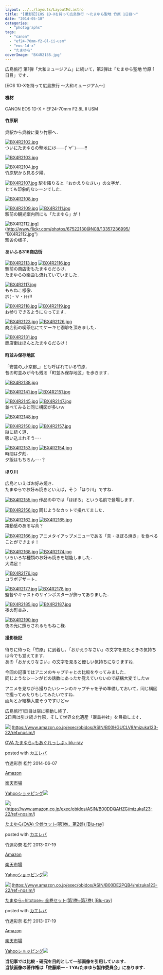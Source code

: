 ```yaml
---
layout: ../../layouts/LayoutMd.astro
title: "[撮影記]EOS 1D-Xを持って広島旅行 ～たまゆら聖地 竹原 1日目～"
date: "2014-05-10"
categories: 
  - "photographs"
tags: 
  - "canon"
  - "ef24-70mm-f2-8l-ii-usm"
  - "eos-1d-x"
  - "たまゆら"
coverImage: "BX4R2155.jpg"
---
```


広島旅行 第1弾「大和ミュージアム」に続いて，第2弾は「たまゆら聖地 竹原 1日目」です．

[EOS 1D-Xを持って広島旅行 ～大和ミュージアム～]

#### 機材

CANON EOS 1D-X + EF24-70mm F2.8L II USM

#### 竹原駅

呉駅から呉線に乗り竹原へ．

[![BX4R2102.jpg](/archive/images/13357176235_ee3c8275d4_b.jpg)](http://www.flickr.com/photos/67522130@N08/13357176235/ "BX4R2102.jpg")  
ついにたまゆらの聖地にｷﾀ――(ﾟ∀ﾟ)――!!

[![BX4R2103.jpg](/archive/images/13357569114_5d8d45e15d_b.jpg)](http://www.flickr.com/photos/67522130@N08/13357569114/ "BX4R2103.jpg")

[![BX4R2104.jpg](/archive/images/13357349273_fb7963bf83_b.jpg)](http://www.flickr.com/photos/67522130@N08/13357349273/ "BX4R2104.jpg")  
竹原駅から見る夕陽．

[![BX4R2107.jpg](/archive/images/13357586984_2bf6e23366_b.jpg)](http://www.flickr.com/photos/67522130@N08/13357586984/ "BX4R2107.jpg")
駅を降りると「おかえりなさい」の文字が．  
とても印象的なシーンでした．

[![BX4R2108.jpg](/archive/images/13357373743_4bbe06d185_b.jpg)](http://www.flickr.com/photos/67522130@N08/13357373743/ "BX4R2108.jpg")

[![BX4R2109.jpg](/archive/images/13357217395_4e34e40af0_b.jpg)](http://www.flickr.com/photos/67522130@N08/13357217395/ "BX4R2109.jpg")
[![BX4R2111.jpg](/archive/images/13357228925_3bf7fd6743_b.jpg)](http://www.flickr.com/photos/67522130@N08/13357228925/ "BX4R2111.jpg")  
駅前の観光案内所にも「たまゆら」が！

![BX4R2112.jpg](/archive/images/13357236995_a494ec7b7b_b.jpg)](http://www.flickr.com/photos/67522130@N08/13357236995/ "BX4R2112.jpg")  
駅舎の様子．

#### あいふる316商店街

[![BX4R2113.jpg](/archive/images/13357249265_7982031476_b.jpg)](http://www.flickr.com/photos/67522130@N08/13357249265/ "BX4R2113.jpg")
[![BX4R2116.jpg](/archive/images/13357655544_7e6a9ce966_b.jpg)](http://www.flickr.com/photos/67522130@N08/13357655544/ "BX4R2116.jpg")  
駅前の商店街もたまゆらだらけ．  
たまゆらの楽曲も流れていていました．

[![BX4R2117.jpg](/archive/images/13357273815_9f53e28b8f_b.jpg)](http://www.flickr.com/photos/67522130@N08/13357273815/ "BX4R2117.jpg")  
ももねこ様像．  
ｶﾜ(・∀・)ｲｲ!!

[![BX4R2118.jpg](/archive/images/13357672254_d011ca4fe7_b.jpg)](http://www.flickr.com/photos/67522130@N08/13357672254/ "BX4R2118.jpg")
[![BX4R2119.jpg](/archive/images/13357290415_722379b2da_b.jpg)](http://www.flickr.com/photos/67522130@N08/13357290415/ "BX4R2119.jpg")  
お参りできるようになってます．

[![BX4R2123.jpg](/archive/images/13357691664_26eef029d1_b.jpg)](http://www.flickr.com/photos/67522130@N08/13357691664/ "BX4R2123.jpg")
[![BX4R2126.jpg](/archive/images/13357477843_884cb7ac40_b.jpg)](http://www.flickr.com/photos/67522130@N08/13357477843/ "BX4R2126.jpg")  
商店街の喫茶店にてケーキと珈琲を頂きました．

[![BX4R2131.jpg](/archive/images/13357708744_76982f2b8c_b.jpg)](http://www.flickr.com/photos/67522130@N08/13357708744/ "BX4R2131.jpg")  
商店街はほんとたまゆらだらけ！

#### 町並み保存地区

「安芸の_小京都_」とも呼ばれている竹原．  
昔の町並みが今も残る「町並み保存地区」を歩きます．

[![BX4R2138.jpg](/archive/images/13357715284_59bbb0f860_b.jpg)](http://www.flickr.com/photos/67522130@N08/13357715284/ "BX4R2138.jpg")

[![BX4R2141.jpg](/archive/images/13357727954_c0a34c3ea9_b.jpg)](http://www.flickr.com/photos/67522130@N08/13357727954/ "BX4R2141.jpg")
[![BX4R2151.jpg](/archive/images/13357799874_95a103e4ca_b.jpg)](http://www.flickr.com/photos/67522130@N08/13357799874/ "BX4R2151.jpg")

[![BX4R2145.jpg](/archive/images/13357370415_275ff4cdae_b.jpg)](http://www.flickr.com/photos/67522130@N08/13357370415/ "BX4R2145.jpg")
[![BX4R2147.jpg](/archive/images/13357380915_63dd603008_b.jpg)](http://www.flickr.com/photos/67522130@N08/13357380915/ "BX4R2147.jpg")  
並べてみると同じ構図が多いｗ

[![BX4R2148.jpg](/archive/images/13357774774_2ed5661f38_b.jpg)](http://www.flickr.com/photos/67522130@N08/13357774774/ "BX4R2148.jpg")

[![BX4R2150.jpg](/archive/images/13357791944_0f0ab3739e_b.jpg)](http://www.flickr.com/photos/67522130@N08/13357791944/ "BX4R2150.jpg")
[![BX4R2157.jpg](/archive/images/13357630483_beca994142_b.jpg)](http://www.flickr.com/photos/67522130@N08/13357630483/ "BX4R2157.jpg")  
縦に続く道．  
吸い込まれそう･･･

[![BX4R2153.jpg](/archive/images/13357586483_a1f2a20a0e_b.jpg)](http://www.flickr.com/photos/67522130@N08/13357586483/ "BX4R2153.jpg")
[![BX4R2154.jpg](/archive/images/13357822284_72f7517423_b.jpg)](http://www.flickr.com/photos/67522130@N08/13357822284/ "BX4R2154.jpg")  
時間は夕刻．  
夕飯はもちろん･･･？

#### ほり川

広島といえばお好み焼き．  
たまゆらでお好み焼きといえば，そう「ほり川」ですね．

[![BX4R2155.jpg](/archive/images/13357835654_a1727cf798_b.jpg)](http://www.flickr.com/photos/67522130@N08/13357835654/ "BX4R2155.jpg")
作品の中では「ほぼろ」という名前で登場します．

[![BX4R2156.jpg](/archive/images/13357460055_5458e59429_b.jpg)](http://www.flickr.com/photos/67522130@N08/13357460055/ "BX4R2156.jpg")
同じようなカットで撮れてました．

[![BX4R2162.jpg](/archive/images/13357879094_129cb707c0_b.jpg)](http://www.flickr.com/photos/67522130@N08/13357879094/ "BX4R2162.jpg")
[![BX4R2165.jpg](/archive/images/13357664233_5bd6c4ae91_b.jpg)](http://www.flickr.com/photos/67522130@N08/13357664233/ "BX4R2165.jpg")  
躍動感のある写真？

[![BX4R2166.jpg](/archive/images/13357899304_85effab578_b.jpg)](http://www.flickr.com/photos/67522130@N08/13357899304/ "BX4R2166.jpg")
アニメタイアップメニューである「真・ほぼろ焼き」を食べることができます！

[![BX4R2168.jpg](/archive/images/13357682003_e98d7cbbd6_b.jpg)](http://www.flickr.com/photos/67522130@N08/13357682003/ "BX4R2168.jpg")
[![BX4R2174.jpg](/archive/images/13357935594_e96a3288ea_b.jpg)](http://www.flickr.com/photos/67522130@N08/13357935594/ "BX4R2174.jpg")  
いろいろな種類のお好み焼きを堪能しました．  
大満足！

[![BX4R2176.jpg](/archive/images/13357726173_2998b0eab1_b.jpg)](http://www.flickr.com/photos/67522130@N08/13357726173/ "BX4R2176.jpg")  
コラボデザート．

[![BX4R2177.jpg](/archive/images/13357737863_9cbb362b5a_b.jpg)](http://www.flickr.com/photos/67522130@N08/13357737863/ "BX4R2177.jpg")
[![BX4R2178.jpg](/archive/images/13357750163_b8b4997335_b.jpg)](http://www.flickr.com/photos/67522130@N08/13357750163/ "BX4R2178.jpg")  
監督やキャストのサインポスターが飾ってありました．

[![BX4R2185.jpg](/archive/images/13357616485_3699d2ffb3_b.jpg)](http://www.flickr.com/photos/67522130@N08/13357616485/ "BX4R2185.jpg")
[![BX4R2187.jpg](/archive/images/13358009484_4ce50bf720_b.jpg)](http://www.flickr.com/photos/67522130@N08/13358009484/ "BX4R2187.jpg")  
夜の町並み．

[![BX4R2190.jpg](/archive/images/13357801163_68934fa843_b.jpg)](http://www.flickr.com/photos/67522130@N08/13357801163/ "BX4R2190.jpg")  
夜の光に照らされるももねこ様．

#### 撮影後記

待ちに待った「竹原」に到着し，「おかえりなさい」の文字を見たときの気持ちは今でも覚えてます．  
あの「おかえりなさい」の文字を見ると優しい気持ちになりますね．

今回の記事ではアニメのキャプチャとの比較をやってみました．  
同じようなシーンがどの話数にあったか覚えていないので結構大変でしたｗ

アニメを見ながら撮りたいシーンのキャプチャを予め準備しておいて，同じ構図で撮ってみたりもしてみたいですね．  
画角とか結構大変そうですけどｗ

広島旅行1日目は宿に移動し終了．  
2日目は引き続き竹原，そして世界文化遺産「厳島神社」を目指します．

![](/archive/images/51QH8j0xALL._SL160_.jpg)](https://www.amazon.co.jp/exec/obidos/ASIN/B00HGUCLV8/mizuka123-22/ref=nosim/)

[OVA たまゆら~もあぐれっしぶ~ blu-ray](https://www.amazon.co.jp/exec/obidos/ASIN/B00HGUCLV8/mizuka123-22/ref=nosim/)

posted with [カエレバ](http://kaereba.com)

竹達彩奈 松竹 2014-06-07

[Amazon](http://www.amazon.co.jp/gp/search?keywords=%82%A0%82%AE%82%EA&__mk_ja_JP=%83J%83%5E%83J%83i&tag=mizuka123-22 "アマゾン")

[楽天市場](http://hb.afl.rakuten.co.jp/hgc/032b53ee.4b34c5ee.0f4a541e.f440145e/?pc=http%3A%2F%2Fsearch.rakuten.co.jp%2Fsearch%2Fmall%2F%25E3%2581%2582%25E3%2581%2590%25E3%2582%258C%2F-%2Ff.1-p.1-s.1-sf.0-st.A-v.2%3Fx%3D0%26scid%3Daf_ich_link_urltxt%26m%3Dhttp%3A%2F%2Fm.rakuten.co.jp%2F "楽天市場")

[Yahooショッピング![](//ad.jp.ap.valuecommerce.com/servlet/gifbanner?sid=3066752&pid=881990642)](//ck.jp.ap.valuecommerce.com/servlet/referral?sid=3066752&pid=881990642&vc_url=http%3A%2F%2Fshopping.search.yahoo.co.jp%2Fsearch%3FuIv%3Don%26ei%3DUTF-8%26tab_ex%3Dcommerce%26slider%3D0%26va%3D%25E3%2581%2582%25E3%2581%2590%25E3%2582%258C "Yahooショッピング")

![](/archive/images/51EJKHr11XL._SL160_.jpg)](https://www.amazon.co.jp/exec/obidos/ASIN/B00DDQAHZG/mizuka123-22/ref=nosim/)

[たまゆら(OVA) 全巻セット(第1巻、第2巻) \[Blu-ray\]](https://www.amazon.co.jp/exec/obidos/ASIN/B00DDQAHZG/mizuka123-22/ref=nosim/)

posted with [カエレバ](http://kaereba.com)

竹達彩奈 松竹 2013-07-19

[Amazon](http://www.amazon.co.jp/gp/search?keywords=%91S%8A%AA%83Z%83b%83g%20Blu-ray&__mk_ja_JP=%83J%83%5E%83J%83i&tag=mizuka123-22 "アマゾン")

[楽天市場](http://hb.afl.rakuten.co.jp/hgc/032b53ee.4b34c5ee.0f4a541e.f440145e/?pc=http%3A%2F%2Fsearch.rakuten.co.jp%2Fsearch%2Fmall%2F%25E5%2585%25A8%25E5%25B7%25BB%25E3%2582%25BB%25E3%2583%2583%25E3%2583%2588%2520Blu-ray%2F-%2Ff.1-p.1-s.1-sf.0-st.A-v.2%3Fx%3D0%26scid%3Daf_ich_link_urltxt%26m%3Dhttp%3A%2F%2Fm.rakuten.co.jp%2F "楽天市場")

[Yahooショッピング![](//ad.jp.ap.valuecommerce.com/servlet/gifbanner?sid=3066752&pid=881990642)](//ck.jp.ap.valuecommerce.com/servlet/referral?sid=3066752&pid=881990642&vc_url=http%3A%2F%2Fshopping.search.yahoo.co.jp%2Fsearch%3FuIv%3Don%26ei%3DUTF-8%26tab_ex%3Dcommerce%26slider%3D0%26va%3D%25E5%2585%25A8%25E5%25B7%25BB%25E3%2582%25BB%25E3%2583%2583%25E3%2583%2588%2520Blu-ray "Yahooショッピング")

![](/archive/images/51PyCIMmnnL._SL160_.jpg)](https://www.amazon.co.jp/exec/obidos/ASIN/B00DE2PQB4/mizuka123-22/ref=nosim/)

[たまゆら~hitotose~ 全巻セット(第1巻~第7巻) \[Blu-ray\]](https://www.amazon.co.jp/exec/obidos/ASIN/B00DE2PQB4/mizuka123-22/ref=nosim/)

posted with [カエレバ](http://kaereba.com)

竹達彩奈 松竹 2013-07-19

[Amazon](http://www.amazon.co.jp/gp/search?keywords=hitotose&__mk_ja_JP=%83J%83%5E%83J%83i&tag=mizuka123-22 "アマゾン")

[楽天市場](http://hb.afl.rakuten.co.jp/hgc/032b53ee.4b34c5ee.0f4a541e.f440145e/?pc=http%3A%2F%2Fsearch.rakuten.co.jp%2Fsearch%2Fmall%2Fhitotose%2F-%2Ff.1-p.1-s.1-sf.0-st.A-v.2%3Fx%3D0%26scid%3Daf_ich_link_urltxt%26m%3Dhttp%3A%2F%2Fm.rakuten.co.jp%2F "楽天市場")

[Yahooショッピング![](//ad.jp.ap.valuecommerce.com/servlet/gifbanner?sid=3066752&pid=881990642)](//ck.jp.ap.valuecommerce.com/servlet/referral?sid=3066752&pid=881990642&vc_url=http%3A%2F%2Fshopping.search.yahoo.co.jp%2Fsearch%3FuIv%3Don%26ei%3DUTF-8%26tab_ex%3Dcommerce%26slider%3D0%26va%3Dhitotose "Yahooショッピング")

**当記事では比較・研究を目的として一部画像を引用しています．  
当該画像の著作権は「佐藤順一・TYA/たまゆら製作委員会」にあります．**
